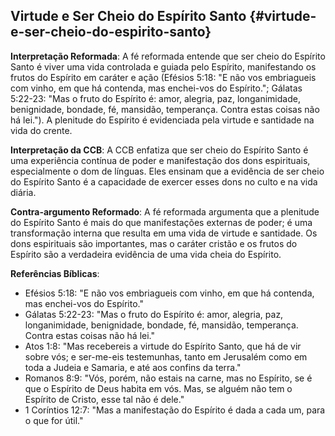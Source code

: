 ## Virtude e Ser Cheio do Espírito Santo {#virtude-e-ser-cheio-do-espirito-santo}

**Interpretação Reformada**: A fé reformada entende que ser cheio do Espírito Santo é viver uma vida controlada e guiada pelo Espírito, manifestando os frutos do Espírito em caráter e ação (Efésios 5:18: "E não vos embriagueis com vinho, em que há contenda, mas enchei-vos do Espírito."; Gálatas 5:22-23: "Mas o fruto do Espírito é: amor, alegria, paz, longanimidade, benignidade, bondade, fé, mansidão, temperança. Contra estas coisas não há lei."). A plenitude do Espírito é evidenciada pela virtude e santidade na vida do crente.

**Interpretação da CCB**: A CCB enfatiza que ser cheio do Espírito Santo é uma experiência contínua de poder e manifestação dos dons espirituais, especialmente o dom de línguas. Eles ensinam que a evidência de ser cheio do Espírito Santo é a capacidade de exercer esses dons no culto e na vida diária.

**Contra-argumento Reformado**: A fé reformada argumenta que a plenitude do Espírito Santo é mais do que manifestações externas de poder; é uma transformação interna que resulta em uma vida de virtude e santidade. Os dons espirituais são importantes, mas o caráter cristão e os frutos do Espírito são a verdadeira evidência de uma vida cheia do Espírito.

**Referências Bíblicas**:
- Efésios 5:18: "E não vos embriagueis com vinho, em que há contenda, mas enchei-vos do Espírito."
- Gálatas 5:22-23: "Mas o fruto do Espírito é: amor, alegria, paz, longanimidade, benignidade, bondade, fé, mansidão, temperança. Contra estas coisas não há lei."
- Atos 1:8: "Mas recebereis a virtude do Espírito Santo, que há de vir sobre vós; e ser-me-eis testemunhas, tanto em Jerusalém como em toda a Judeia e Samaria, e até aos confins da terra."
- Romanos 8:9: "Vós, porém, não estais na carne, mas no Espírito, se é que o Espírito de Deus habita em vós. Mas, se alguém não tem o Espírito de Cristo, esse tal não é dele."
- 1 Coríntios 12:7: "Mas a manifestação do Espírito é dada a cada um, para o que for útil."